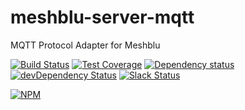 # meshblu-server-mqtt
MQTT Protocol Adapter for Meshblu

[![Build Status](https://travis-ci.org/octoblu/meshblu-core-protocol-adapter-mqtt.svg?branch=master)](https://travis-ci.org/octoblu/meshblu-core-protocol-adapter-mqtt)
[![Test Coverage](https://codecov.io/gh/octoblu/meshblu-core-protocol-adapter-mqtt/branch/master/graph/badge.svg)](https://codecov.io/gh/octoblu/meshblu-core-protocol-adapter-mqtt)
[![Dependency status](http://img.shields.io/david/octoblu/meshblu-core-protocol-adapter-mqtt.svg?style=flat)](https://david-dm.org/octoblu/meshblu-core-protocol-adapter-mqtt)
[![devDependency Status](http://img.shields.io/david/dev/octoblu/meshblu-core-protocol-adapter-mqtt.svg?style=flat)](https://david-dm.org/octoblu/meshblu-core-protocol-adapter-mqtt#info=devDependencies)
[![Slack Status](http://community-slack.octoblu.com/badge.svg)](http://community-slack.octoblu.com)

[![NPM](https://nodei.co/npm/meshblu-core-protocol-adapter-mqtt.svg?style=flat)](https://npmjs.org/package/meshblu-core-protocol-adapter-mqtt)

